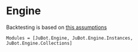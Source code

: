# Engine

Backtesting is based on [this assumptions](./engine_notes.md)
```@autodocs
Modules = [JuBot.Engine, JuBot.Engine.Instances, JuBot.Engine.Collections]
```
